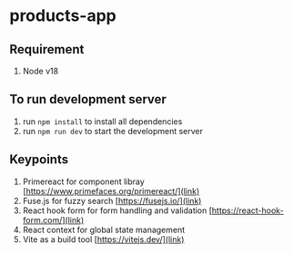 # products-app

## Requirement

1. Node v18

## To run development server

1. run `npm install` to install all dependencies
2. run `npm run dev` to start the development server

## Keypoints

1. Primereact for component libray [https://www.primefaces.org/primereact/](link)
2. Fuse.js for fuzzy search [https://fusejs.io/](link)
3. React hook form for form handling and validation [https://react-hook-form.com/](link)
4. React context for global state management
5. Vite as a build tool [https://vitejs.dev/](link)
